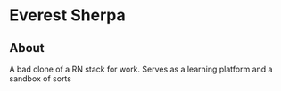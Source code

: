 # Everest Sherpa

## About
A bad clone of a RN stack for work. Serves as a learning platform and a sandbox of sorts
